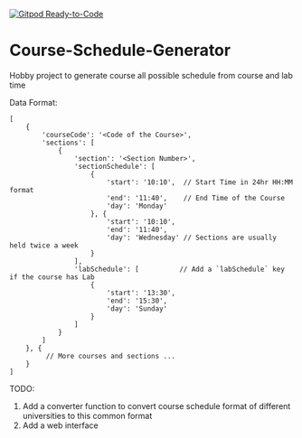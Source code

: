 [![Gitpod Ready-to-Code](https://img.shields.io/badge/Gitpod-Ready--to--Code-blue?logo=gitpod)](https://gitpod.io/#https://github.com/j-a-h-i-r/CourseScheduleGenerator) 

# Course-Schedule-Generator
Hobby project to generate course all possible schedule from course and lab time

Data Format:
```
[
    {
        'courseCode': '<Code of the Course>',
        'sections': [
            {
                'section': '<Section Number>',
                'sectionSchedule': [
                    {
                        'start': '10:10',  // Start Time in 24hr HH:MM format
                        'end': '11:40',    // End Time of the Course
                        'day': 'Monday' 
                    }, {
                        'start': '10:10',  
                        'end': '11:40',
                        'day': 'Wednesday' // Sections are usually held twice a week
                    }
                ],
                'labSchedule': [          // Add a `labSchedule` key if the course has Lab
                    {
                        'start': '13:30',
                        'end': '15:30',
                        'day': 'Sunday'
                    }
                ]
            }
        ]
    }, {
         // More courses and sections ...
    }
]
```

TODO:
1. Add a converter function to convert course schedule format of different universities to this common format
2. Add a web interface